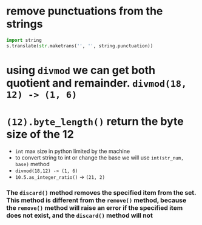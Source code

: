 # remove punctuations from the strings
```python
import string
s.translate(str.maketrans('', '', string.punctuation))
```

# using `divmod` we can get both quotient and remainder. `divmod(18, 12) -> (1, 6)`

# `(12).byte_length()` return the byte size of the 12
- `int` max size in python limited by the machine
- to convert string to int or change the base we will use `int(str_num, base)` method
- `divmod(18,12) -> (1, 6)`
- `10.5.as_integer_ratio()` -> `(21, 2)`

### The `discard()` method removes the specified item from the set. This method is different from the `remove()` method, because the `remove()` method will raise an error if the specified item does not exist, and the `discard()` method will not